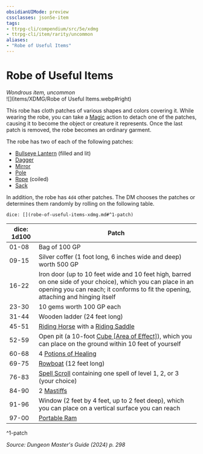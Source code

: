 ```yaml
---
obsidianUIMode: preview
cssclasses: json5e-item
tags:
- ttrpg-cli/compendium/src/5e/xdmg
- ttrpg-cli/item/rarity/uncommon
aliases: 
- "Robe of Useful Items"
---
```

# Robe of Useful Items
*Wondrous item, uncommon*  
![](items/XDMG/Robe of Useful Items.webp#right)  


This robe has cloth patches of various shapes and colors covering it. While wearing the robe, you can take a [Magic](actions.md#Magic) action to detach one of the patches, causing it to become the object or creature it represents. Once the last patch is removed, the robe becomes an ordinary garment.

The robe has two of each of the following patches:

- [Bullseye Lantern](bullseye-lantern-xphb.md) (filled and lit)  
- [Dagger](dagger-xphb.md)  
- [Mirror](mirror-xphb.md)  
- [Pole](pole-xphb.md)  
- [Rope](rope-xphb.md) (coiled)  
- [Sack](sack-xphb.md)  

In addition, the robe has `4d4` other patches. The DM chooses the patches or determines them randomly by rolling on the following table.

`dice: [](robe-of-useful-items-xdmg.md#^1-patch)`

| dice: 1d100 | Patch |
|-------------|-------|
| 01-08 | Bag of 100 GP |
| 09-15 | Silver coffer (1 foot long, 6 inches wide and deep) worth 500 GP |
| 16-22 | Iron door (up to 10 feet wide and 10 feet high, barred on one side of your choice), which you can place in an opening you can reach; it conforms to fit the opening, attaching and hinging itself |
| 23-30 | 10 gems worth 100 GP each |
| 31-44 | Wooden ladder (24 feet long) |
| 45-51 | [Riding Horse](3-Compendium/CLI/bestiary/beast/riding-horse-xphb.md) with a [Riding Saddle](riding-saddle-xphb.md) |
| 52-59 | Open pit (a 10-foot [Cube [Area of Effect]](cube-area-of-effect-xphb.md)), which you can place on the ground within 10 feet of yourself |
| 60-68 | 4 [Potions of Healing](potion-of-healing-xdmg.md) |
| 69-75 | [Rowboat](rowboat-xphb.md) (12 feet long) |
| 76-83 | [Spell Scroll](spell-scroll-xdmg.md) containing one spell of level 1, 2, or 3 (your choice) |
| 84-90 | 2 [Mastiffs](3-Compendium/CLI/bestiary/beast/mastiff-xphb.md) |
| 91-96 | Window (2 feet by 4 feet, up to 2 feet deep), which you can place on a vertical surface you can reach |
| 97-00 | [Portable Ram](portable-ram-xphb.md) |
^1-patch

*Source: Dungeon Master's Guide (2024) p. 298*